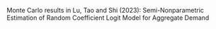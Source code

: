 Monte Carlo results in Lu, Tao and Shi (2023): Semi-Nonparametric Estimation of Random Coefficient Logit Model for Aggregate Demand
